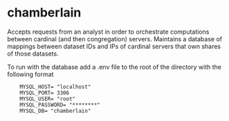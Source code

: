 # chamberlain
Accepts requests from an analyst in order to orchestrate computations between cardinal (and then congregation) servers.
Maintains a database of mappings between dataset IDs and IPs of cardinal servers that own shares of those datasets.

To run with the database add a .env file to the root of the directory with the following format
```
    MYSQL_HOST= "localhost"
    MYSQL_PORT= 3306
    MYSQL_USER= "root"
    MYSQL_PASSWORD= "********"
    MYSQL_DB= "chamberlain"
```